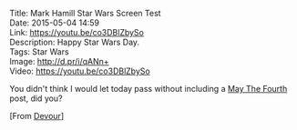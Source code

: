 Title: Mark Hamill Star Wars Screen Test  
Date: 2015-05-04 14:59  
Link: https://youtu.be/co3DBlZbySo  
Description: Happy Star Wars Day.  
Tags: Star Wars  
Image: http://d.pr/i/qANn+  
Video: https://youtu.be/co3DBlZbySo  

You didn't think I would let today pass without including a [May The Fourth][wikipedia] post, did you?

[From [Devour][devour]]

[devour]: http://devour.com/video/mark-hamill-star-wars-screen-test/ "Source post on Devour"
[wikipedia]: https://en.wikipedia.org/wiki/Star_Wars_Day "Wikipedia: 'Star Wars Day'"